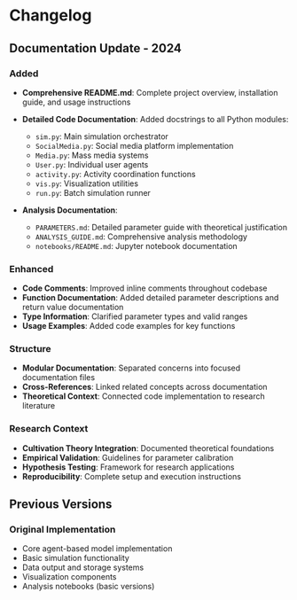 # Changelog

## Documentation Update - 2024

### Added
- **Comprehensive README.md**: Complete project overview, installation guide, and usage instructions
- **Detailed Code Documentation**: Added docstrings to all Python modules:
  - `sim.py`: Main simulation orchestrator
  - `SocialMedia.py`: Social media platform implementation  
  - `Media.py`: Mass media systems
  - `User.py`: Individual user agents
  - `activity.py`: Activity coordination functions
  - `vis.py`: Visualization utilities
  - `run.py`: Batch simulation runner

- **Analysis Documentation**: 
  - `PARAMETERS.md`: Detailed parameter guide with theoretical justification
  - `ANALYSIS_GUIDE.md`: Comprehensive analysis methodology
  - `notebooks/README.md`: Jupyter notebook documentation

### Enhanced
- **Code Comments**: Improved inline comments throughout codebase
- **Function Documentation**: Added detailed parameter descriptions and return value documentation
- **Type Information**: Clarified parameter types and valid ranges
- **Usage Examples**: Added code examples for key functions

### Structure
- **Modular Documentation**: Separated concerns into focused documentation files
- **Cross-References**: Linked related concepts across documentation
- **Theoretical Context**: Connected code implementation to research literature

### Research Context
- **Cultivation Theory Integration**: Documented theoretical foundations
- **Empirical Validation**: Guidelines for parameter calibration
- **Hypothesis Testing**: Framework for research applications
- **Reproducibility**: Complete setup and execution instructions

## Previous Versions

### Original Implementation
- Core agent-based model implementation
- Basic simulation functionality
- Data output and storage systems
- Visualization components
- Analysis notebooks (basic versions)
